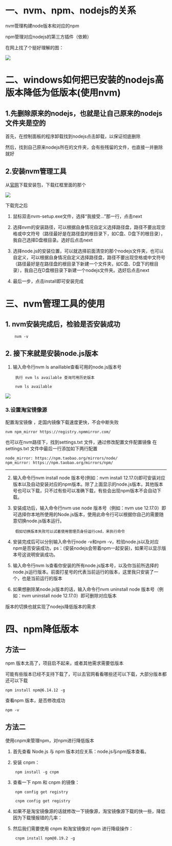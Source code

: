 # 一、nvm、npm、nodejs的关系

nvm管理构建node版本和对应的npm

npm管理对应nodejs的第三方插件（依赖）

在网上找了个挺好理解的图：

![](https://cdn.jsdelivr.net/gh/lcekold/blogimage@main/Network/npmnodenvm.png)

# 二、windows如何把已安装的nodejs高版本降低为低版本(使用nvm)

## 1.先删除原来的nodejs，也就是让自己原来的nodejs文件夹是空的

首先，在控制面板的程序卸载找到nodejs点击卸载，以保证彻底删除

然后，找到自己原来nodejs所在的文件夹，会有些残留的文件，也直接一并删除就好

## 2.安装nvm管理工具

从<a href="https://github.com/coreybutler/nvm-windows/releases">官网</a>下载安装包，下载红框里面的那个

![](https://cdn.jsdelivr.net/gh/lcekold/blogimage@main/Network/nvmsetup.png)

下载完之后

1) 鼠标双击nvm-setup.exe文件，选择“我接受…”那一行，点击next

2) 选择nvm的安装路径，可以根据自身情况自定义选择路径盘，路径不要出现空格或中文符号（路径最好是在路径盘的根目录下，如C盘、D盘下的根目录），我自己选择D盘根目录。选好后点击next

3) 选择node.js的安装位置，可以就选择前面清空的那个nodejs文件夹，也可以自定义，可以根据自身情况自定义选择路径盘，路径不要出现空格或中文符号（路径最好是在路径盘的根目录下新建一个文件夹，如C盘、D盘下的根目录），我自己在D盘根目录下新建一个nodejs文件夹。选好后点击next

4) 最后一步，点击install即可安装完成

# 三、nvm管理工具的使用

## 1. nvm安装完成后，检验是否安装成功

        nvm -v

## 2. 接下来就是安装node.js版本

1) 输入命令行nvm ls anaillable查看可用的node.js版本号

        执行 nvm ls available 查询可用历史版本

        nvm ls available

![](https://cdn.jsdelivr.net/gh/lcekold/blogimage@main/Network/nvmlsanaillable.png)

### 3.设置淘宝镜像源

配置淘宝镜像 ，走国内镜像下载速度更快，不会中断失败

    nvm npm_mirror https://registry.npmmirror.com/

也可以在nvm路径下，找到settings.txt 文件，通过修改配置文件配置镜像
在 settings.txt 文件中最后一行添加如下两行配置

    node_mirror: https://npm.taobao.org/mirrors/node/
    npm_mirror: https://npm.taobao.org/mirrors/npm/
------------------
2) 输入命令行nvm install node 版本号(例如：nvm install 12.17.0)即可安装对应版本以及自动安装对应的npm版本。除了上面显示的node.js版本，其他版本号也可以下载，只不过有些可以准确下载，有些会出现npm版本不会自动下载。

3) 安装成功后，输入命令行nvm use node 版本号（例如：nvm use 12.17.0）即可选择你本地所使用的Node.js版本，使用此命令行可以根据你自己的需要随意切换node.js版本运行。

        假如切换版本失败可以试着使用管理员身份运行cmd，来执行命令

4) 安装完成后可以分别输入命令行node -v和npm -v，检验node.js以及对应npm是否安装成功，ps：(安装nodejs会带着npm一起安装)，如果可以显示版本号这说明安装成功。

5) 输入命令行nvm ls查看你安装的所有node.js版本号，以及你当前所选择的node.js运行版本。前面打星号的代表当前运行的版本，这里我只安装了一个，也是当前运行的版本

6) 如果想删除某node.js版本的话，输入命令行nvm uninstall node 版本号（例如：nvm uninstall node 12.17.0）即可删除对应版本

版本的切换也就实现了nodejs降低版本的需求

# 四、npm降低版本

## 方法一

npm 版本太高了，项目启不起来，或者其他需求需要低版本

可能有些版本已经不支持下载了，可以去官网看看哪些还可以下载，大部分版本都还可以下载

    npm install npm@6.14.12 -g

查看npm 版本，是否修改成功

    npm -v

## 方法二

使用cnpm来管理npm，对npm进行降低版本

1. 首先查看 Node.js 与 npm 版本对应关系：node.js与npm版本查看。

2. 安装 cnpm：

        npm install -g cnpm

3. 查看一下 npm 和 cnpm 的镜像：

        npm config get registry

        cnpm config get registry

4. 如果不是淘宝镜像源的话就修改一下镜像源，淘宝镜像源下载的快一些，降低因为下载慢报错的几率：

5. 然后我们需要使用 cnpm 和淘宝镜像对 npm 进行降级操作：

        cnpm install npm@8.19.2 -g